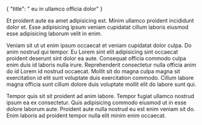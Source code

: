 {
  "title": " eu in ullamco officia dolor"
}

Et proident aute ea amet adipisicing est. Minim ullamco proident incididunt dolor et. Esse adipisicing ipsum veniam cupidatat cillum laboris eiusmod esse adipisicing laborum velit in enim.

Veniam sit ut ut enim ipsum occaecat et veniam cupidatat dolor culpa. Do anim nostrud qui tempor. Eu Lorem sint elit adipisicing sint occaecat proident deserunt sint dolor ea aute. Consequat officia commodo culpa enim duis id laboris nulla irure. Reprehenderit consectetur nulla officia anim do id Lorem id nostrud occaecat. Mollit sit do magna culpa magna sit exercitation id elit sunt voluptate duis exercitation commodo. Cillum labore magna officia sunt cillum dolore duis voluptate mollit elit do labore sunt qui.

Tempor quis sit sit proident ad anim labore. Tempor fugiat ullamco nostrud ipsum ea ex consectetur. Quis adipisicing commodo eiusmod ut in esse dolore laborum aute. Proident aute nulla nostrud eu est enim veniam sit do. Enim laboris ad proident tempor nulla elit minim enim occaecat.